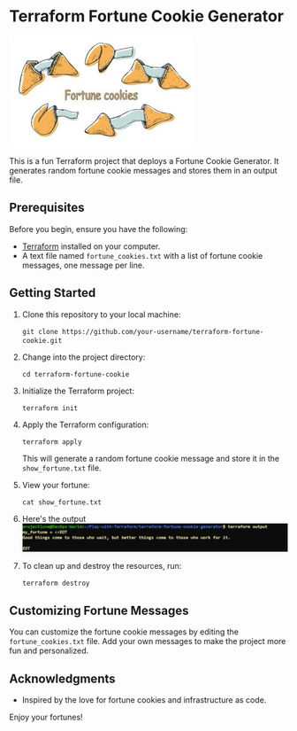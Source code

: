 # Terraform Fortune Cookie Generator

![Fortune Cookie](cookie.jpg)

This is a fun Terraform project that deploys a Fortune Cookie Generator. It generates random fortune cookie messages and stores them in an output file.

## Prerequisites

Before you begin, ensure you have the following:

- [Terraform](https://www.terraform.io/downloads.html) installed on your computer.
- A text file named `fortune_cookies.txt` with a list of fortune cookie messages, one message per line.

## Getting Started

1. Clone this repository to your local machine:

   ```shell
   git clone https://github.com/your-username/terraform-fortune-cookie.git
   ```

2. Change into the project directory:

   ```shell
   cd terraform-fortune-cookie
   ```

3. Initialize the Terraform project:

   ```shell
   terraform init
   ```

4. Apply the Terraform configuration:

   ```shell
   terraform apply
   ```

   This will generate a random fortune cookie message and store it in the `show_fortune.txt` file.

5. View your fortune:

   ```shell
   cat show_fortune.txt
   ```

6. Here's the output
   ![output](output.jpg)


6. To clean up and destroy the resources, run:

   ```shell
   terraform destroy
   ```

## Customizing Fortune Messages

You can customize the fortune cookie messages by editing the `fortune_cookies.txt` file. Add your own messages to make the project more fun and personalized.


## Acknowledgments

- Inspired by the love for fortune cookies and infrastructure as code.

Enjoy your fortunes!

